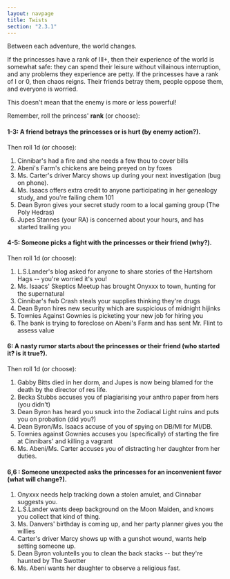 ```yaml
---
layout: navpage
title: Twists
section: "2.3.1"
---
```


Between each adventure, the world changes.

If the princesses have a rank of III+, then their experience of the world is somewhat safe:
they can spend their leisure without villainous interruption, and any problems they experience are petty.
If the princesses have a rank of I or 0, then chaos reigns.
Their friends betray them, people oppose them, and everyone is worried.

This doesn't mean that the enemy is more or less powerful!

Remember, roll the princess' **rank** (or choose):

#### 1-3: A friend betrays the princesses or is hurt (by enemy action?).

Then roll 1d (or choose):

1. Cinnibar's had a fire and she needs a few thou to cover bills
2. Abeni's Farm's chickens are being preyed on by foxes
3. Ms. Carter's driver Marcy shows up during your next investigation (bug on phone).
4. Ms. Isaacs offers extra credit to anyone participating in her genealogy study, and you're failing chem 101
5. Dean Byron gives your secret study room to a local gaming group (The Poly Hedras)
6. Jupes Stannes (your RA) is concerned about your hours, and has started trailing you


#### 4-5: Someone picks a fight with the princesses or their friend (why?).

Then roll 1d (or choose):

1. L.S.Lander's blog asked for anyone to share stories of the Hartshorn Hags -- you're worried it's you! 
2. Ms. Isaacs' Skeptics Meetup has brought Onyxxx to town, hunting for the supernatural
3. Cinnibar's fwb Crash steals your supplies thinking they're drugs
4. Dean Byron hires new security which are suspicious of midnight hijinks
5. Townies Against Gownies is picketing your new job for hiring you
6. The bank is trying to foreclose on Abeni's Farm and has sent Mr. Flint to assess value

#### 6: A nasty rumor starts about the princesses or their friend (who started it? is it true?).

Then roll 1d (or choose):

1. Gabby Bitts died in her dorm, and Jupes is now being blamed for the death by the director of res life.
2. Becka Stubbs accuses you of plagiarising your anthro paper from hers (you didn't)
3. Dean Byron has heard you snuck into the Zodiacal Light ruins and puts you on probation (did you?)
4. Dean Byron/Ms. Isaacs accuse of you of spying on DB/MI for MI/DB.
5. Townies against Gownies accuses you (specifically) of starting the fire at Cinnibars' and killing a vagrant
6. Ms. Abeni/Ms. Carter accuses you of distracting her daughter from her duties.

#### 6,6 : Someone unexpected asks the princesses for an inconvenient favor (what will change?).
1. Onyxxx needs help tracking down a stolen amulet, and Cinnabar suggests you.
2. L.S.Lander wants deep background on the Moon Maiden, and knows you collect that kind of thing.
3. Ms. Danvers' birthday is coming up, and her party planner gives you the willies
4. Carter's driver Marcy shows up with a gunshot wound, wants help setting someone up.
5. Dean Byron voluntells you to clean the back stacks -- but they're haunted by The Swotter
6. Ms. Abeni wants her daughter to observe a religious fast.
